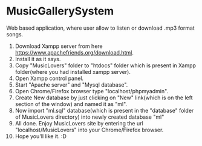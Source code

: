 # MusicGallerySystem
Web based application, where user allow to listen or download .mp3 format songs.

1. Download Xampp server from here https://www.apachefriends.org/download.html.
2. Install it as it says.
3. Copy "MusicLovers" folder to "htdocs" folder which is present in Xampp folder(where you had installed xampp server).
4. Open Xampp control panel.
5. Start "Apache server" and "Mysql database".
6. Open Chrome/Firefox browser type "localhost/phpmyadmin".
7. Create New database by just clicking on "New" link(which is on the left section of the window) and named it as "ml".
8. Now import "ml.sql" database(which is present in the "database" folder of MusicLovers directory) into newly created database "ml"
9. All done. Enjoy MusicLovers site by entering the url "localhost/MusicLovers" into your Chrome/Firefox browser.
10. Hope you'll like it. :D
